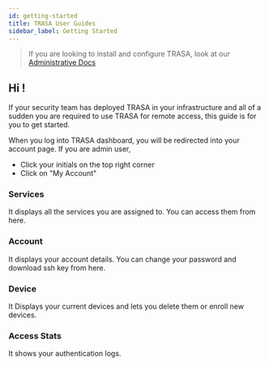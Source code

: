 ```yaml
---
id: getting-started
title: TRASA User Guides
sidebar_label: Getting Started
---
```


> If you are looking to install and configure TRASA, look at our [Administrative  Docs](https://www.trasa.io/docs/ "Administrative Docs")

## Hi !

If your security team has deployed TRASA in your infrastructure and all of a sudden you are required to use TRASA for remote access, this guide is for you to get started.


When you log into TRASA dashboard, you will be redirected into your account page. If you are admin user,
* Click your initials on the top right corner
* Click on "My Account" 


### Services 
It displays all the services you are assigned to. You can access them from here.

### Account
It displays your account details. You can change your password and download ssh key from here.

### Device
It Displays your current devices and lets you delete them or enroll new devices.


### Access Stats
It shows your authentication logs.
